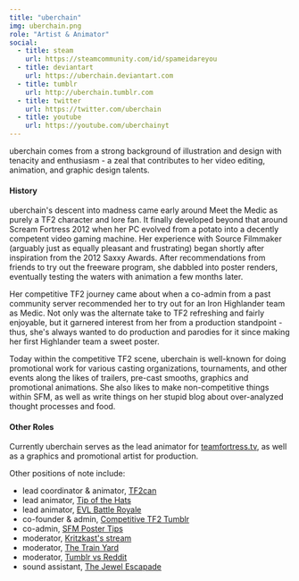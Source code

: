 ```yaml
---
title: "uberchain"
img: uberchain.png
role: "Artist & Animator"
social:
  - title: steam
    url: https://steamcommunity.com/id/spameidareyou
  - title: deviantart
    url: https://uberchain.deviantart.com
  - title: tumblr
    url: http://uberchain.tumblr.com
  - title: twitter
    url: https://twitter.com/uberchain
  - title: youtube
    url: https://youtube.com/uberchainyt
---
```

uberchain comes from a strong background of illustration and design with tenacity and enthusiasm - a zeal that contributes to her video editing, animation, and graphic design talents.

<!--more-->

#### History

uberchain's descent into madness came early around Meet the Medic as purely a TF2 character and lore fan. It finally developed beyond that around Scream Fortress 2012 when her PC evolved from a potato into a decently competent video gaming machine. Her experience with Source Filmmaker (arguably just as equally pleasant and frustrating) began shortly after inspiration from the 2012 Saxxy Awards. After recommendations from friends to try out the freeware program, she dabbled into poster renders, eventually testing the waters with animation a few months later.

Her competitive TF2 journey came about when a co-admin from a past community server recommended her to try out for an Iron Highlander team as Medic. Not only was the alternate take to TF2 refreshing and fairly enjoyable, but it garnered interest from her from a production standpoint - thus, she's always wanted to do production and parodies for it since making her first Highlander team a sweet poster.

Today within the competitive TF2 scene, uberchain is well-known for doing promotional work for various casting organizations, tournaments, and other events along the likes of trailers, pre-cast smooths, graphics and promotional animations. She also likes to make non-competitive things within SFM, as well as write things on her stupid blog about over-analyzed thought processes and food.

#### Other Roles

Currently uberchain serves as the lead animator for [teamfortress.tv](http://www.teamfortress.tv/), as well as a graphics and promotional artist for production.

Other positions of note include:

* lead coordinator & animator, [TF2can](https://steamcommunity.com/groups/tf2can-org)
* lead animator, [Tip of the Hats](http://tipofthehats.org/)
* lead animator, [EVL Battle Royale](http://evlbr.com/)
* co-founder & admin, [Competitive TF2 Tumblr](http://competitivetf2.tumblr.com/)
* co-admin, [SFM Poster Tips](http://sfm-poster-tips.tumblr.com/)
* moderator, [Kritzkast's stream](http://www.weav.tv/#/KritzKast/live)
* moderator, [The Train Yard](https://steamcommunity.com/groups/thetrainyard )
* moderator, [Tumblr vs Reddit](http://fuckyeahtf2.tumblr.com/TVR)
* sound assistant, [The Jewel Escapade](https://youtu.be/4FLh4Kabnmw)
